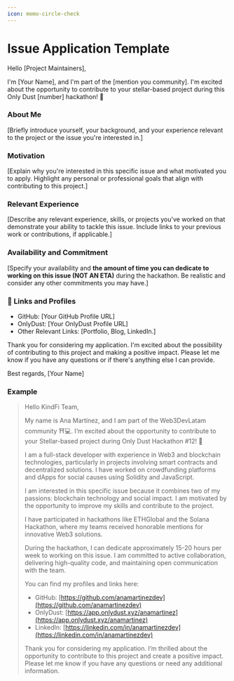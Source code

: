 ```yaml
---
icon: memo-circle-check
---
```


# Issue Application Template

Hello \[Project Maintainers],

I'm \[Your Name], and I'm part of the \[mention you community]. I'm excited about the opportunity to contribute to your stellar-based project during this Only Dust \[number] hackathon! 🚀

### **About Me**

\[Briefly introduce yourself, your background, and your experience relevant to the project or the issue you're interested in.]

### **Motivation**

\[Explain why you're interested in this specific issue and what motivated you to apply. Highlight any personal or professional goals that align with contributing to this project.]

### **Relevant Experience**

\[Describe any relevant experience, skills, or projects you've worked on that demonstrate your ability to tackle this issue. Include links to your previous work or contributions, if applicable.]

### **Availability and Commitment**

\[Specify your availability and **the amount of time you can dedicate to working on this issue (NOT AN ETA)** during the hackathon. Be realistic and consider any other commitments you may have.]

### **👀 Links and Profiles**

- GitHub: \[Your GitHub Profile URL]
- OnlyDust: \[Your OnlyDust Profile URL]
- Other Relevant Links: \[Portfolio, Blog, LinkedIn.]

Thank you for considering my application. I'm excited about the possibility of contributing to this project and making a positive impact. Please let me know if you have any questions or if there's anything else I can provide.

Best regards, \[Your Name]

### **Example**

> Hello KindFi Team,
>
> My name is Ana Martínez, and I am part of the Web3DevLatam community ⛩️💻. I’m excited about the opportunity to contribute to your Stellar-based project during Only Dust Hackathon #12! 🚀
>
> I am a full-stack developer with experience in Web3 and blockchain technologies, particularly in projects involving smart contracts and decentralized solutions. I have worked on crowdfunding platforms and dApps for social causes using Solidity and JavaScript.
>
> I am interested in this specific issue because it combines two of my passions: blockchain technology and social impact. I am motivated by the opportunity to improve my skills and contribute to the project.
>
> I have participated in hackathons like ETHGlobal and the Solana Hackathon, where my teams received honorable mentions for innovative Web3 solutions.
>
> During the hackathon, I can dedicate approximately 15-20 hours per week to working on this issue. I am committed to active collaboration, delivering high-quality code, and maintaining open communication with the team.
>
> You can find my profiles and links here:
>
> - GitHub: [https://github.com/anamartinezdev](https://github.com/anamartinezdev)
> - OnlyDust: [https://app.onlydust.xyz/anamartinez](https://app.onlydust.xyz/anamartinez)
> - LinkedIn: [https://linkedin.com/in/anamartinezdev](https://linkedin.com/in/anamartinezdev)
>
> Thank you for considering my application. I’m thrilled about the opportunity to contribute to this project and create a positive impact. Please let me know if you have any questions or need any additional information.

